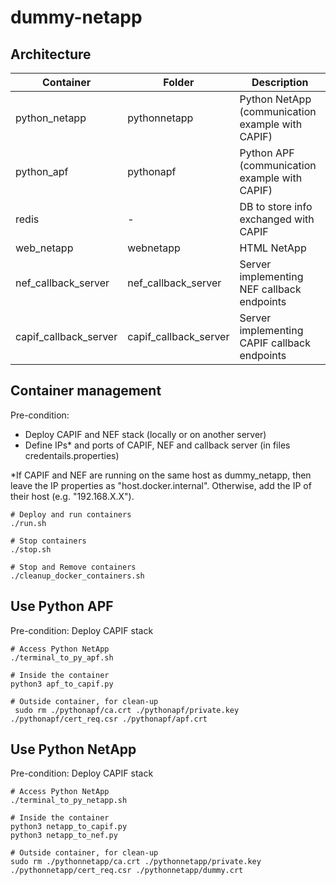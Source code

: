 # dummy-netapp

## Architecture

| Container             | Folder                | Description                                      |
|-----------------------|-----------------------|--------------------------------------------------|
| python_netapp         | pythonnetapp          | Python NetApp (communication example with CAPIF) |
| python_apf            | pythonapf             | Python APF (communication example with CAPIF)    |
| redis                 | -                     | DB to store info exchanged with CAPIF            |
| web_netapp            | webnetapp             | HTML NetApp                                      |
| nef_callback_server   | nef_callback_server   | Server implementing NEF callback endpoints       |
| capif_callback_server | capif_callback_server | Server implementing CAPIF callback endpoints     |


## Container management
Pre-condition:
- Deploy CAPIF and NEF stack (locally or on another server)
- Define IPs* and ports of CAPIF, NEF and callback server (in files credentails.properties)

*If CAPIF and NEF are running on the same host as dummy_netapp,
then leave the IP properties as "host.docker.internal". 
Otherwise, add the IP of their host (e.g. "192.168.X.X"). 

```shell
# Deploy and run containers
./run.sh

# Stop containers
./stop.sh

# Stop and Remove containers
./cleanup_docker_containers.sh
```

## Use Python APF
Pre-condition: Deploy CAPIF stack
```shell
# Access Python NetApp
./terminal_to_py_apf.sh

# Inside the container
python3 apf_to_capif.py

# Outside container, for clean-up
 sudo rm ./pythonapf/ca.crt ./pythonapf/private.key ./pythonapf/cert_req.csr ./pythonapf/apf.crt
```

## Use Python NetApp
Pre-condition: Deploy CAPIF stack
```shell
# Access Python NetApp
./terminal_to_py_netapp.sh

# Inside the container
python3 netapp_to_capif.py
python3 netapp_to_nef.py

# Outside container, for clean-up
sudo rm ./pythonnetapp/ca.crt ./pythonnetapp/private.key ./pythonnetapp/cert_req.csr ./pythonnetapp/dummy.crt
```